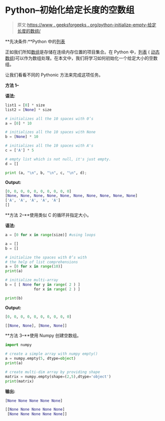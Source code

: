# Python–初始化给定长度的空数组

> 原文:[https://www . geeksforgeeks . org/python-initialize-empty-给定长度的数组/](https://www.geeksforgeeks.org/python-initialize-empty-array-of-given-length/)

**先决条件:**Python 中的[列表](https://www.geeksforgeeks.org/python-list/)

正如我们所知[数组](https://www.geeksforgeeks.org/python-arrays/)是存储在连续内存位置的项目集合。在 Python 中，[列表](https://www.geeksforgeeks.org/python-list/) ( [动态数组](https://www.geeksforgeeks.org/implementation-of-dynamic-array-in-python/))可以作为数组处理。在本文中，我们将学习如何初始化一个给定大小的空数组。

让我们看看不同的 Pythonic 方法来完成这项任务。

**方法 1–**

**语法:**

```py
list1 = [0] * size
list2 = [None] * size

```

```py
# initializes all the 10 spaces with 0’s
a = [0] * 10 

# initializes all the 10 spaces with None
b = [None] * 10 

# initializes all the 10 spaces with A's
c = ['A'] * 5 

# empty list which is not null, it's just empty.
d = [] 

print (a, "\n", b, "\n", c, "\n", d);
```

**Output:**

```py
[0, 0, 0, 0, 0, 0, 0, 0, 0, 0] 
[None, None, None, None, None, None, None, None, None, None] 
['A', 'A', 'A', 'A', 'A'] 
[]

```

**方法 2–**使用类似 C 的循环并指定大小。

**语法:**

```py
a = [0 for x in range(size)] #using loops

```

```py
a = []
b = []

# initialize the spaces with 0’s with 
# the help of list comprehensions
a = [0 for x in range(10)]
print(a)

# initialize multi-array 
b = [ [ None for y in range( 2 ) ]
             for x in range( 2 ) ]

print(b)
```

**Output:**

```py
[0, 0, 0, 0, 0, 0, 0, 0, 0, 0]

[[None, None], [None, None]]

```

**方法 3–**使用 Numpy 创建空数组。

```py
import numpy

# create a simple array with numpy empty()
a = numpy.empty(5, dtype=object)
print(a)

# create multi-dim array by providing shape
matrix = numpy.empty(shape=(2,5),dtype='object')
print(matrix)
```

**输出:**

```py
[None None None None None]

[[None None None None None]
 [None None None None None]]

```